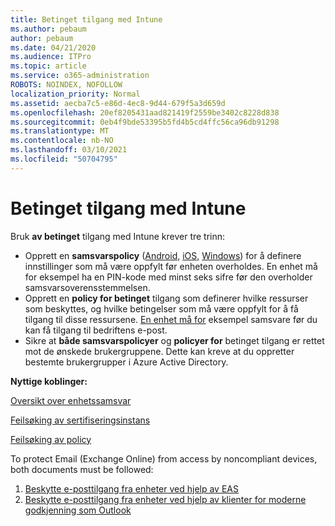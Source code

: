 ```yaml
---
title: Betinget tilgang med Intune
ms.author: pebaum
author: pebaum
ms.date: 04/21/2020
ms.audience: ITPro
ms.topic: article
ms.service: o365-administration
ROBOTS: NOINDEX, NOFOLLOW
localization_priority: Normal
ms.assetid: aecba7c5-e86d-4ec8-9d44-679f5a3d659d
ms.openlocfilehash: 20ef8205431aad821419f2559be3402c8228d838
ms.sourcegitcommit: 0eb4f9bde53395b5fd4b5cd4ffc56ca96db91298
ms.translationtype: MT
ms.contentlocale: nb-NO
ms.lasthandoff: 03/10/2021
ms.locfileid: "50704795"
---
```

# <a name="conditional-access-with-intune"></a>Betinget tilgang med Intune

Bruk  **av betinget**  tilgang med Intune krever tre trinn:

- Opprett en  **samsvarspolicy**  ([Android,](https://docs.microsoft.com/intune/compliance-policy-create-android)  [iOS,](https://docs.microsoft.com/intune/compliance-policy-create-ios)  [Windows](https://docs.microsoft.com//intune/compliance-policy-create-windows)) for å definere innstillinger som må være oppfylt før enheten overholdes. En enhet må for eksempel ha en PIN-kode med minst seks sifre før den overholder samsvarsoverensstemmelsen.
- Opprett en **policy for betinget**  tilgang som definerer hvilke ressurser som beskyttes, og hvilke betingelser som må være oppfylt for å få tilgang til disse ressursene.  [En enhet må for](https://docs.microsoft.com/intune/tutorial-protect-email-on-unmanaged-devices#create-conditional-access-policies)  eksempel samsvare før du kan få tilgang til bedriftens e-post.
- Sikre at **både samsvarspolicyer**  og  **policyer for**  betinget tilgang er rettet mot de ønskede brukergruppene. Dette kan kreve at du oppretter bestemte brukergrupper i Azure Active Directory.

**Nyttige koblinger:**

[Oversikt over enhetssamsvar](https://docs.microsoft.com/intune/device-compliance-get-started)

[Feilsøking av sertifiseringsinstans](https://docs.microsoft.com/intune/troubleshoot-conditional-access)

[Feilsøking av policy](https://docs.microsoft.com/troubleshoot/mem/intune/troubleshoot-policies-in-microsoft-intune)

To protect Email (Exchange Online) from access by noncompliant devices, both documents must be followed:

1. [Beskytte e-posttilgang fra enheter ved hjelp av EAS](https://docs.microsoft.com/intune/tutorial-protect-email-on-unmanaged-devices)
2. [Beskytte e-posttilgang fra enheter ved hjelp av klienter for moderne godkjenning som Outlook](https://docs.microsoft.com/intune/tutorial-protect-email-on-enrolled-devices)